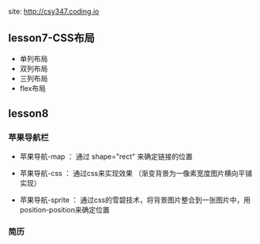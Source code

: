 site: http://csy347.coding.io

## lesson7-CSS布局

- 单列布局
- 双列布局
- 三列布局
- flex布局

## lesson8
### 苹果导航栏
- 苹果导航-map ： 通过<area> shape="rect" 来确定链接的位置

- 苹果导航-css ： 通过css来实现效果 （渐变背景为一像素宽度图片横向平铺实现）

- 苹果导航-sprite ： 通过css的雪碧技术，将背景图片整合到一张图片中，用position-position来确定位置

### 简历




